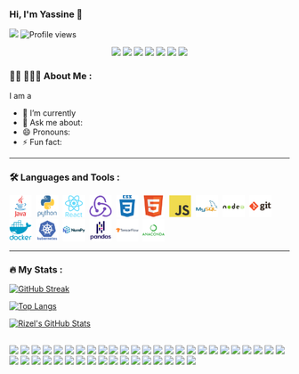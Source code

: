 ### Hi, I'm Yassine 👋 

<!-- Followers Count and Views Count -->

![](https://img.shields.io/github/followers/elghallali?label=Followers&style=flat-square)
![Profile views](https://gpvc.arturio.dev/elghallali)

<!-- Banner -->



<!-- Social Links -->

<p align="center">
  <a href="https://codepen.io/elghallali"><img src="https://img.shields.io/badge/-Codepen.io-brightgreen?style=flat-square&logo=codepen&logoColor=white"/></a>
<a href="https://twitter.com/yassielghallali"><img src="https://img.shields.io/badge/-Twitter-55acee?style=flat-square&logo=twitter&logoColor=white"/></a>
  <a href="https://instagram.com/elghallali/"><img src="https://img.shields.io/badge/-Instagram-d3003f?style=flat-square&logo=instagram&logoColor=white"/></a>
<a href="https://linkedin.com/in/yassine-el-ghallali-22ab2386"><img src="https://img.shields.io/badge/-LinkedIn-0072b1?style=flat-square&logo=linkedin&logoColor=white"/></a>
<a href="https://dev.to/elghallali"><img src="https://img.shields.io/badge/-Dev.to-FFFFF?style=flat-square&logo=dev.to&logoColor=white"/></a>
<a href="https://t.me/yassineELGHALLALI"><img src="https://img.shields.io/badge/-Telegram-0088cc?style=flat-square&logo=telegram&logoColor=white"/></a>
<a href="mailto:y.elghallali@gmail.com"><img src="https://img.shields.io/badge/-Gmail-B30059?style=flat-square&logo=gmail&logoColor=white" /></a>
</p>

### 👋🏾 👩🏾‍💻 About Me :
I am a 

- 🌱  I’m currently 
- 💬 Ask me about:
- 😄 Pronouns: 
- ⚡ Fun fact: 

---

### :hammer_and_wrench: Languages and Tools :
<div>
  <img src="https://github.com/devicons/devicon/blob/master/icons/java/java-original-wordmark.svg" title="Java" alt="Java" width="40" height="40"/>&nbsp;
  <img src="https://github.com/devicons/devicon/blob/master/icons/python/python-original-wordmark.svg" title="Python" alt="Python" width="40" height="40"/>&nbsp;
  <img src="https://github.com/devicons/devicon/blob/master/icons/react/react-original-wordmark.svg" title="React" alt="React" width="40" height="40"/>&nbsp;
  <img src="https://github.com/devicons/devicon/blob/master/icons/redux/redux-original.svg" title="Redux" alt="Redux " width="40" height="40"/>&nbsp;
  <img src="https://github.com/devicons/devicon/blob/master/icons/css3/css3-plain-wordmark.svg"  title="CSS3" alt="CSS" width="40" height="40"/>&nbsp;
  <img src="https://github.com/devicons/devicon/blob/master/icons/html5/html5-original.svg" title="HTML5" alt="HTML" width="40" height="40"/>&nbsp;
  <img src="https://github.com/devicons/devicon/blob/master/icons/javascript/javascript-original.svg" title="JavaScript" alt="JavaScript" width="40" height="40"/>&nbsp;
  <img src="https://github.com/devicons/devicon/blob/master/icons/mysql/mysql-original-wordmark.svg" title="MySQL"  alt="MySQL" width="40" height="40"/>&nbsp;
  <img src="https://github.com/devicons/devicon/blob/master/icons/nodejs/nodejs-original-wordmark.svg" title="NodeJS" alt="NodeJS" width="40" height="40"/>&nbsp;
  <img src="https://github.com/devicons/devicon/blob/master/icons/git/git-original-wordmark.svg" title="Git" **alt="Git" width="40" height="40"/>&nbsp;
  <img src="https://github.com/devicons/devicon/blob/master/icons/docker/docker-plain-wordmark.svg" title="Docker" alt="Docker" width="40" height="40"/>&nbsp;
  <img src="https://github.com/devicons/devicon/blob/master/icons/kubernetes/kubernetes-plain-wordmark.svg" title="Kubernetes" alt="Kubernete" width="40" height="40"/>&nbsp;
  <img src="https://github.com/devicons/devicon/blob/master/icons/numpy/numpy-original-wordmark.svg" title="NumPy" alt="NumPy" width="40" height="40"/>&nbsp;
  <img src="https://github.com/devicons/devicon/blob/master/icons/pandas/pandas-original-wordmark.svg" title="Pandas" alt="Pandas" width="40" height="40"/>&nbsp;
  <img src="https://github.com/devicons/devicon/blob/master/icons/tensorflow/tensorflow-original-wordmark.svg" title="TensorFlow" alt="TensorFlow" width="40" height="40"/>&nbsp;
  <img src="https://github.com/devicons/devicon/blob/master/icons/anaconda/anaconda-original-wordmark.svg" title="ANACONDA" alt="ANACONDA" width="40" height="40"/>&nbsp;
</div>

---

### :fire: My Stats :
[![GitHub Streak](http://github-readme-streak-stats.herokuapp.com?user=elghallali&theme=material-palenight)](https://git.io/streak-stats)

[![Top Langs](https://github-readme-stats.vercel.app/api/top-langs/?username=elghallali&layout=compact&theme=material-palenight)](https://github.com/anuraghazra/github-readme-stats)

[![Rizel's GitHub Stats](https://github-readme-stats.vercel.app/api?username=elghallali&layout=compact&theme=material-palenight)](https://github.com/anuraghazra/github-readme-stats)


<p align="left">
  
   <br>
  <a href = "https://docs.oracle.com/en/java/javase/17/docs/"><img src="https://img.shields.io/badge/Java-ED8B00?style=for-the-badge&logo=openjdk&logoColor=white"></a>
  <a href = "https://spring.io/"><img src = "https://img.shields.io/badge/Spring-6DB33F?style=for-the-badge&logo=spring&logoColor=white"></a>
  <a href = "https://docs.python.org/3/"><img src="https://img.shields.io/badge/Python-14354C?style=for-the-badge&logo=python&logoColor=white"></a>
  <a href = "https://developer.mozilla.org/en-US/docs/Web/HTML"><img src="https://img.shields.io/badge/HTML5-E34F26?style=for-the-badge&logo=html5&logoColor=white"></a>
  <a href = "https://developer.mozilla.org/en-US/docs/Web/CSS"><img src = "https://img.shields.io/badge/CSS3-1572B6?style=for-the-badge&logo=css3&logoColor=white"></a>
  <a href = "https://developer.mozilla.org/en-US/docs/Web/JavaScript"><img src="https://img.shields.io/badge/JavaScript-323330?style=for-the-badge&logo=javascript&logoColor=F7DF1E"></a>
  <a href = "https://www.typescriptlang.org/docs/"><img src = "https://img.shields.io/badge/TypeScript-007ACC?style=for-the-badge&logo=typescript&logoColor=white"></a>
  <a href = "https://reactjs.org/docs/getting-started.html"><img src = "https://img.shields.io/badge/React-20232A?style=for-the-badge&logo=react&logoColor=61DAFB"></a>
  <a href = "https://reactnative.dev/docs/getting-started"><img src = "https://img.shields.io/badge/React_Native-20232A?style=for-the-badge&logo=react&logoColor=61DAFB"></a>
  <a href = "https://flask.palletsprojects.com/en/2.2.x/"><img src = "https://img.shields.io/badge/Flask-000000?style=for-the-badge&logo=flask&logoColor=white"></a>
  <a href = "https://docs.djangoproject.com/en/4.1/"><img src = "https://img.shields.io/badge/Django-092E20?style=for-the-badge&logo=django&logoColor=white"></a>
  <a href = "https://dev.mysql.com/doc/"><img src = "https://img.shields.io/badge/MySQL-005C84?style=for-the-badge&logo=mysql&logoColor=white"></a>
  <a href = "https://code.visualstudio.com/docs"><img src = "https://img.shields.io/badge/Visual_Studio_Code-0078D4?style=for-the-badge&logo=visual%20studio%20code&logoColor=white"></a>
  <a href = "https://git-scm.com/doc"><img src = "https://img.shields.io/badge/GIT-E44C30?style=for-the-badge&logo=git&logoColor=white"></a>
  <a href = "https://colab.research.google.com/"><img src = "https://img.shields.io/badge/Colab-F9AB00?style=for-the-badge&logo=googlecolab&color=525252"></a>
  <a href = "https://www.markdownguide.org/getting-started/"><img src = "https://img.shields.io/badge/Markdown-000000?style=for-the-badge&logo=markdown&logoColor=white"></a>
  <a href = "https://getbootstrap.com/"><img src = "https://img.shields.io/badge/Bootstrap-563D7C?style=for-the-badge&logo=bootstrap&logoColor=white"></a>
  <a href = "https://github.com/"><img src = "https://img.shields.io/badge/GitHub-100000?style=for-the-badge&logo=github&logoColor=white"></a>
  <a href = "https://www.kaggle.com/"><img src = "https://img.shields.io/badge/Kaggle-20BEFF?style=for-the-badge&logo=Kaggle&logoColor=white"></a>
  <a href = "https://www.sololearn.com/"><img src = "https://img.shields.io/badge/-Sololearn-3a464b?style=for-the-badge&logo=Sololearn&logoColor=white"></a>
  <a href = "https://ubuntu.com/"><img src = "https://img.shields.io/badge/Ubuntu-E95420?style=for-the-badge&logo=ubuntu&logoColor=white"></a>
  <a href = "https://www.mongodb.com/"><img src = "https://img.shields.io/badge/MongoDB-4EA94B?style=for-the-badge&logo=mongodb&logoColor=white"></a>
  <a href = "https://jwt.io/"><img src = "https://img.shields.io/badge/json%20web%20tokens-323330?style=for-the-badge&logo=json-web-tokens&logoColor=pink"></a>
  <a href = "https://www.tensorflow.org/"><img src = "https://img.shields.io/badge/TensorFlow-FF6F00?style=for-the-badge&logo=tensorflow&logoColor=white"></a>
  <a href = "https://docs.github.com/en/actions"><img src = "https://img.shields.io/badge/GitHub_Actions-2088FF?style=for-the-badge&logo=github-actions&logoColor=white"></a>
  <a href = "https://ethereum.org/en/"><img src = "https://img.shields.io/badge/Ethereum-3C3C3D?style=for-the-badge&logo=Ethereum&logoColor=white"></a>
  <a href = "https://www.canva.com/"><img src = "https://img.shields.io/badge/Canva-%2300C4CC.svg?&style=for-the-badge&logo=Canva&logoColor=white"></a>
  <a href = "https://www.figma.com/"><img src = "https://img.shields.io/badge/Figma-F24E1E?style=for-the-badge&logo=figma&logoColor=white"></a>
  <a href = "https://www.blender.org/"><img src = "https://img.shields.io/badge/blender-%23F5792A.svg?style=for-the-badge&logo=blender&logoColor=white"></a>
  <a href = "https://www.gimp.org/"><img src = "https://img.shields.io/badge/gimp-5C5543?style=for-the-badge&logo=gimp&logoColor=white"></a>
  <a href = "https://inkscape.org/"><img src = "https://img.shields.io/badge/Inkscape-000000?style=for-the-badge&logo=Inkscape&logoColor=white"></a>
  <a href = "https://www.codecademy.com/"><img src = "https://img.shields.io/badge/Codecademy-FFF0E5?style=for-the-badge&logo=codecademy&logoColor=303347"></a>
  <a href = "https://www.coursera.org/"><img src = "https://img.shields.io/badge/Coursera-0056D2?style=for-the-badge&logo=Coursera&logoColor=white"></a>
  <a href = "https://www.freecodecamp.org/"><img src = "https://img.shields.io/badge/freecodecamp-27273D?style=for-the-badge&logo=freecodecamp&logoColor=white"></a>
  <a href = "https://www.khanacademy.org/"><img src = "https://img.shields.io/badge/Khan%20Academy-14BF96?style=for-the-badge&logo=Khan%20Academy&logoColor=white"></a>
  <a href = "https://www.udemy.com/"><img src = "https://img.shields.io/badge/Udemy-EC5252?style=for-the-badge&logo=Udemy&logoColor=white"></a>
  <a href = "https://www.edx.org/"><img src = "https://img.shields.io/badge/Edx-193A3E?style=for-the-badge&logo=edx&logoColor=white"></a>
  <a href = "https://overapi.com/"><img src = "https://img.shields.io/badge/Over%20API-14BF96?style=for-the-badge&logo=Over%20API&logoColor=white"></a>
  <a href = "https://www.docker.com/"><img src = "https://img.shields.io/badge/docker-%230db7ed.svg?style=for-the-badge&logo=docker&logoColor=white"></a>
  <a href = "https://kubernetes.io/"><img src = "https://img.shields.io/badge/kubernetes-%23326ce5.svg?style=for-the-badge&logo=kubernetes&logoColor=white"></a>
  <a href = "https://www.rancher.com/"><img src = "https://img.shields.io/badge/rancher-%230075A8.svg?style=for-the-badge&logo=rancher&logoColor=white"></a>
  <a href = "https://stackoverflow.com/"><img src = "https://img.shields.io/badge/Stack%20Overflow-F58025?style=for-the-badge&logo=Stack%20Overflow&logoColor=white"></a>
  <br>
  <br>
</p>



